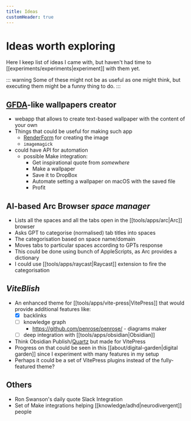 ```yaml
---
title: Ideas
customHeader: true
---
```


# Ideas worth exploring

Here I keep list of ideas I came with, but haven't had time to [[experiments/experiments|experiment]] with them yet.

::: warning
Some of these might not be as useful as one might think, but executing them might be a funny thing to do.
:::

## [GFDA](https://gfda.co/)-like wallpapers creator

- webapp that allows to create text-based wallpaper with the content of your own
- Things that could be useful for making such app
  - [RenderForm](https://renderform.io) for creating the image
  - `imagemagick`
- could have API for automation
  - possible Make integration:
    - Get inspirational quote from _somewhere_
    - Make a wallpaper
    - Save it to DropBox
    - Automate setting a wallpaper on macOS with the saved file
    - Profit

## AI-based Arc Browser _space manager_

- Lists all the spaces and all the tabs open in the [[tools/apps/arc|Arc]] browser
- Asks GPT to categorise (normalised) tab titles into spaces
- The categorisation based on space name/domain
- Moves tabs to particular spaces according to GPTs response
- This could be done using bunch of AppleScripts, as Arc provides a dictionary
- I could use [[tools/apps/raycast|Raycast]] extension to fire the categorisation

## _ViteBlish_

- An enhanced theme for [[tools/apps/vite-press|VitePress]] that would provide additional features like:
  - [x] backlinks
  - [ ] knowledge graph
    - https://github.com/penrose/penrose/ - diagrams maker
  - [ ] deep integration with [[tools/apps/obsidian|Obsidian]]
- Think Obsidian Publish/[Quartz](https://quartz.jzhao.xyz/) but made for VitePress
- Progress on that could be seen in this [[about/digital-garden|digital garden]] since I experiment with many features in my setup
- Perhaps it could be a set of VitePress plugins instead of the fully-featured theme?

## Others

- Ron Swanson's daily quote Slack Integration
- Set of Make integrations helping [[knowledge/adhd|neurodivergent]] people
